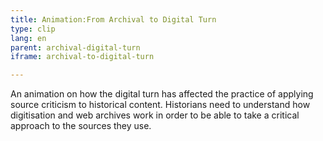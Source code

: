 ```yaml
---
title: Animation:From Archival to Digital Turn
type: clip
lang: en
parent: archival-digital-turn
iframe: archival-to-digital-turn

---
```

An animation on how the digital turn has affected the practice of applying source criticism to historical content. Historians need to understand how digitisation and web archives work in order to be able to take a critical approach to the sources they use.


<!-- more -->
